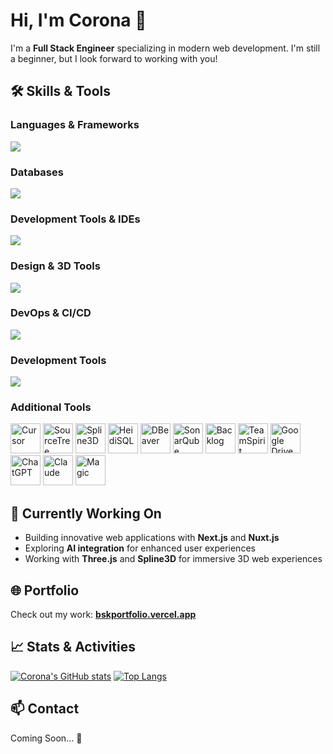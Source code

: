 # Hi, I'm Corona 👋

I'm a **Full Stack Engineer** specializing in modern web development.
I'm still a beginner, but I look forward to working with you!

## 🛠 Skills & Tools

### Languages & Frameworks

![](https://skillicons.dev/icons?i=go,js,ts,vue,php,laravel,html,css,react,nextjs,nuxtjs,express,threejs,materialui)

### Databases

![](https://skillicons.dev/icons?i=mysql,mongodb,postgres)

### Development Tools & IDEs

![](https://skillicons.dev/icons?i=git,github,gitlab,vscode)

### Design & 3D Tools

![](https://skillicons.dev/icons?i=figma)

### DevOps & CI/CD

![](https://skillicons.dev/icons?i=docker,aws,jenkins,vercel)

### Development Tools

![](https://skillicons.dev/icons?i=tailwindcss,prisma,postman,notion,discord)

### Additional Tools

<img src="https://cdn.simpleicons.org/cursor/000000" alt="Cursor" width="48" height="48" /> <img src="https://cdn.simpleicons.org/sourcetree/0052CC" alt="SourceTree" width="48" height="48" /> <img src="https://cdn.simpleicons.org/threedotjs/000000" alt="Spline3D" width="48" height="48" /> <img src="https://cdn.simpleicons.org/mysql/4479A1" alt="HeidiSQL" width="48" height="48" /> <img src="https://cdn.simpleicons.org/dbeaver/382923" alt="DBeaver" width="48" height="48" /> <img src="https://cdn.simpleicons.org/sonarqube/4E9BCD" alt="SonarQube" width="48" height="48" /> <img src="https://cdn.simpleicons.org/backlog/026FA1" alt="Backlog" width="48" height="48" /> <img src="https://cdn.simpleicons.org/teamviewer/004CFF" alt="TeamSpirit" width="48" height="48" /> <img src="https://cdn.simpleicons.org/googledrive/4285F4" alt="Google Drive" width="48" height="48" /> <img src="https://cdn.simpleicons.org/openai/412991" alt="ChatGPT" width="48" height="48" /> <img src="https://cdn.simpleicons.org/anthropic/D4A574" alt="Claude" width="48" height="48" /> <img src="https://cdn.simpleicons.org/magic/FF6154" alt="Magic" width="48" height="48" />

## 🌱 Currently Working On

- Building innovative web applications with **Next.js** and **Nuxt.js**
- Exploring **AI integration** for enhanced user experiences
- Working with **Three.js** and **Spline3D** for immersive 3D web experiences

## 🌐 Portfolio

Check out my work: **[bskportfolio.vercel.app](https://bskportfolio.vercel.app/)**

## 📈 Stats & Activities

[![Corona's GitHub stats](https://github-readme-stats.vercel.app/api?username=bskcorona-github&show_icons=true&theme=tokyonight)](https://github.com/anuraghazra/github-readme-stats)
[![Top Langs](https://github-readme-stats.vercel.app/api/top-langs/?username=bskcorona-github&layout=compact&theme=tokyonight)](https://github.com/anuraghazra/github-readme-stats)

## 📫 Contact

Coming Soon... 🚀
